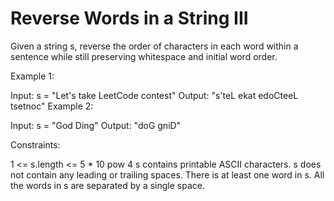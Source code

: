 # Reverse Words in a String III
Given a string s, reverse the order of characters in each word within a sentence while still preserving whitespace and initial word order.

 

Example 1:

Input: s = "Let's take LeetCode contest"
Output: "s'teL ekat edoCteeL tsetnoc"
Example 2:

Input: s = "God Ding"
Output: "doG gniD"
 

Constraints:

1 <= s.length <= 5 * 10 pow 4
s contains printable ASCII characters.
s does not contain any leading or trailing spaces.
There is at least one word in s.
All the words in s are separated by a single space.